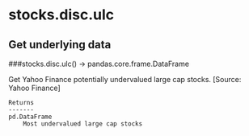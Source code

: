 # stocks.disc.ulc

## Get underlying data 
###stocks.disc.ulc() -> pandas.core.frame.DataFrame

Get Yahoo Finance potentially undervalued large cap stocks.
    [Source: Yahoo Finance]

    Returns
    -------
    pd.DataFrame
        Most undervalued large cap stocks
